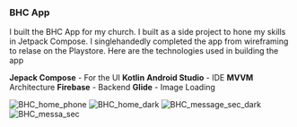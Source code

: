 ### BHC App

I built the BHC App for my church. I built as a side project to hone my skills in Jetpack Compose. I singlehandedly completed the app from wireframing to relase on the Playstore.  Here are the technologies used in building the app

**Jepack Compose** - For the UI
**Kotlin**
**Android Studio** - IDE
**MVVM** Architecture
**Firebase**  - Backend
**Glide** - Image Loading

![BHC_home_phone](https://github.com/feranmi2002/bhc/assets/60087143/f2da6bc9-c6e9-4d59-b2c2-3e24bd53d72a)
![BHC_home_dark](https://github.com/feranmi2002/bhc/assets/60087143/f2ae9803-9780-47fd-9e5e-ed40c9f4db07)
![BHC_message_sec_dark](https://github.com/feranmi2002/bhc/assets/60087143/d9aad9d4-0c1a-4e9b-b9ef-f9ecf39834a5)
![BHC_messa_sec](https://github.com/feranmi2002/bhc/assets/60087143/a5027b3c-20ff-4323-a339-8253f417fd6a)

